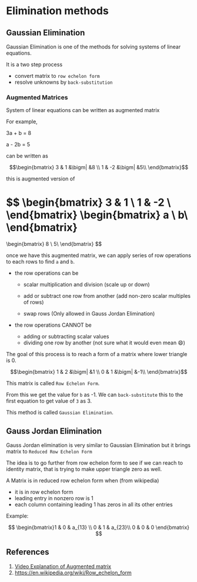 # Elimination methods

## Gaussian Elimination

Gaussian Elimination is one of the methods for solving systems of linear equations.

It is a two step process

* convert matrix to `row echelon form`
* resolve unknowns by `back-substitution`

### Augmented Matrices

System of linear equations can be written as augmented matrix

For example,

3a + b = 8

a - 2b = 5

can be written as

$$\begin{bmatrix} 3 & 1 &\bigm| &8 \\
1 & -2 &\bigm| &5\\
\end{bmatrix}$$

this is augmented version of

$$
\begin{bmatrix} 3 & 1 \\
1 & -2 \\
\end{bmatrix} \begin{bmatrix} a \\
b\\
\end{bmatrix}
=
\begin{bmatrix} 8 \\
5\\
\end{bmatrix}
$$

once we have this augmented matrix, we can apply series of row operations to each rows to find `a` and `b`.

* the row operations can be

  * scalar multiplication and division (scale up or down)

  * add or subtract one row from another (add non-zero scalar multiples of rows)
  * swap rows (Only allowed in Gauss Jordan Elimination)

* the row operations CANNOT be
  * adding or subtracting scalar values
  * dividing one row by another (not sure what it would even mean 😄)

The goal of this process is to reach a form of a matrix where lower triangle is 0.

$$\begin{bmatrix} 1 & 2 &\bigm| &1 \\
0 & 1 &\bigm| &-1\\
\end{bmatrix}$$

This matrix is called `Row Echelon Form`.

From this we get the value for `b` as -1. We can `back-substitute` this to the first equation to get value of `3` as 3.

This method is called `Gaussian Elimination`.

## Gauss Jordan Elimination

Gauss Jordan elimination is very similar to Gaussian Elimination but it brings matrix to `Reduced Row Echelon Form`

The idea is to go further from row echelon form to see if we can reach to identity matrix, that is trying to make upper triangle zero as well.

A Matrix is in reduced row echelon form when (from wikipedia)

* it is in row echelon form
* leading entry in nonzero row is 1
* each column containing leading 1 has zeros in all its other entries

Example:

$$
\begin{bmatrix}1 & 0 & a_{13} \\
0 & 1 & a_{23}\\
0 & 0 & 0
\end{bmatrix}
$$



## References

1. [Video Explanation of Augmented matrix](https://www.youtube.com/watch?v=sza_BKR2KFc&list=PL5KkMZvBpo5C6yh94U8m_9TL6MplIK9RZ)
2. <https://en.wikipedia.org/wiki/Row_echelon_form>
